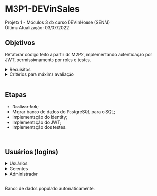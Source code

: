 # M3P1-DEVinSales
Projeto 1 - Módulos 3 do curso DEVInHouse (SENAI)  
Última Atualização: 03/07/2022

## Objetivos

Refatorar código feito a partir do M2P2, implementando autenticação por JWT, permissionamento por roles e testes.

<details>
  <summary>Requisitos</summary>
  
- Organização;
    - Realizar fork do repositório da M2P2;
    - Criar quadro no Trello para mapear tarefas;
- Autenticação por JWT, onde apenas usuário logados terão acesso a aplicação;
- Permissionamento por roles:
    - Administrador: Pode listar, criar, editar e deletar;
    - Gerente: Pode listar, criar e editar;
    - Usuário: Pode listar.
- Implementação de testes:
    - Cobertura de mais de 30% de testes utilizando NUnit.
</details>

<details>
  <summary>Critérios para máxima avaliação</summary>
  
- Criou um board no Trello e organizou com listas para modelo kanban e etiquetas de prioridade;
- Aluno criou o card, atribuiu seu nome nele e colocou as especificações de implementação no mesmo;
- Movimentou adequadamente o card, respeitando as regras no Kanbanize;
- A autenticação foi realizada e funciona perfeitamente;
- Todos os endpoints foram protegidos com as 3 regras de permissionamento;
- Acima de 30% da aplicação foi coberta de testes.
</details>
</br>

## Etapas

- Realizar fork;
- Migrar banco de dados do PostgreSQL para o SQL;
- Implementação do Identity;
- Implementação do JWT;
- Implementação dos testes.

</br>

## Usuários (logins)

<details>
  <summary>Usuários</summary>
  
- usuario1@dev.com.br
- usuario2@dev.com.br
- usuario3@dev.com.br
- usuario4@dev.com.br
    - senha: @Usuario1234

</details>

<details>
  <summary>Gerentes</summary>
  
- gerente1@dev.com.br
- gerente2@dev.com.br
    - senha: @Gerente1234

</details>

<details>
  <summary>Administrador</summary>
  
- admin@dev.com.br
    - senha: @Admin1234

</details>
</br>

Banco de dados populado automaticamente.
